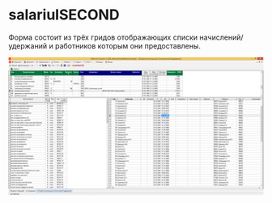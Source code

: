# salariulSECOND

Форма состоит из трёх гридов отображающих списки начислений/удержаний и работников которым они предоставлены.

![](../../../.gitbook/assets/salariulsecond.png)

